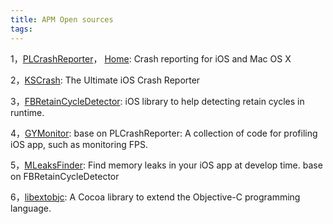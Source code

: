 ```yaml
---
title: APM Open sources
tags:
---
```

1，[PLCrashReporter][1]， [Home][2]: Crash reporting for iOS and Mac OS X

2，[KSCrash][3]: The Ultimate iOS Crash Reporter

3，[FBRetainCycleDetector][4]: iOS library to help detecting retain cycles in runtime.

4，[GYMonitor][5]: base on PLCrashReporter: A collection of code for profiling iOS app, such as monitoring FPS.

5，[MLeaksFinder][6]: Find memory leaks in your iOS app at develop time. base on FBRetainCycleDetector

6，[libextobjc][7]: A Cocoa library to extend the Objective-C programming language.

[1]: https://github.com/plausiblelabs/plcrashreporter
[2]: https://www.plcrashreporter.org/
[3]: https://github.com/kstenerud/KSCrash
[4]: https://github.com/facebook/FBRetainCycleDetector
[5]: https://github.com/featuretower/GYMonitor
[6]: https://github.com/Tencent/MLeaksFinder
[7]: https://github.com/jspahrsummers/libextobjc

